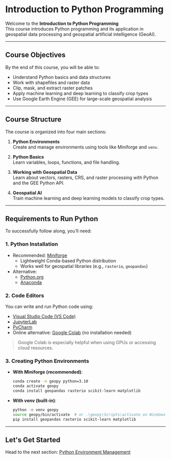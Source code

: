 # Introduction to Python Programming

Welcome to the **Introduction to Python Programming**  
This course introduces Python programming and its application in geospatial data processing and geospatial artificial intelligence (GeoAI).

---

## Course Objectives

By the end of this course, you will be able to:
- Understand Python basics and data structures
- Work with shapefiles and raster data
- Clip, mask, and extract raster patches
- Apply machine learning and deep learning to classify crop types
- Use Google Earth Engine (GEE) for large-scale geospatial analysis

---

## Course Structure

The course is organized into four main sections:

1. **Python Environments**  
   Create and manage environments using tools like Miniforge and `venv`.


2. **Python Basics**  
   Learn variables, loops, functions, and file handling.


3. **Working with Geospatial Data**  
   Learn about vectors, rasters, CRS, and raster processing with Python and the GEE Python API.

4. **Geospatial AI**  
   Train machine learning and deep learning models to classify crop types.

---

## Requirements to Run Python

To successfully follow along, you’ll need:

### 1. Python Installation

- Recommended: [Miniforge](https://github.com/conda-forge/miniforge)
  - Lightweight Conda-based Python distribution
  - Works well for geospatial libraries (e.g., `rasterio`, `geopandas`)
- Alternative:
  - [Python.org](https://www.python.org/downloads/)
  - [Anaconda](https://www.anaconda.com/products/distribution)

### 2. Code Editors

You can write and run Python code using:

- [Visual Studio Code (VS Code)](https://code.visualstudio.com/)
- [JupyterLab](https://jupyter.org/)
- [PyCharm](https://www.jetbrains.com/pycharm/)
- Online alternative: [Google Colab](https://colab.research.google.com) (no installation needed)

> Google Colab is especially helpful when using GPUs or accessing cloud resources.

### 3. Creating Python Environments

- **With Miniforge (recommended)**:
  ```bash
  conda create -n geopy python=3.10
  conda activate geopy
  conda install geopandas rasterio scikit-learn matplotlib
  ```

- **With venv (built-in)**:
  ```bash
  python -m venv geopy
  source geopy/bin/activate  # or .\geopy\Scripts\activate on Windows
  pip install geopandas rasterio scikit-learn matplotlib
  ```

---

## Let's Get Started

Head to the next section: [Python Environment Management](Python_Environment_Management.md)

